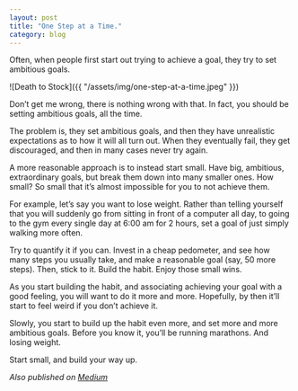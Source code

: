 ```yaml
---
layout: post
title: "One Step at a Time."
category: blog
---
```


Often, when people first start out trying to achieve a goal, they try to set ambitious goals.

![Death to Stock]({{ "/assets/img/one-step-at-a-time.jpeg" }})

Don’t get me wrong, there is nothing wrong with that. In fact, you should be setting ambitious goals, all the time.

The problem is, they set ambitious goals, and then they have unrealistic expectations as to how it will all turn out. When they eventually fail, they get discouraged, and then in many cases never try again.

A more reasonable approach is to instead start small. Have big, ambitious, extraordinary goals, but break them down into many smaller ones. How small? So small that it’s almost impossible for you to not achieve them.

For example, let’s say you want to lose weight. Rather than telling yourself that you will suddenly go from sitting in front of a computer all day, to going to the gym every single day at 6:00 am for 2 hours, set a goal of just simply walking more often.

Try to quantify it if you can. Invest in a cheap pedometer, and see how many steps you usually take, and make a reasonable goal (say, 50 more steps). Then, stick to it. Build the habit. Enjoy those small wins.

As you start building the habit, and associating achieving your goal with a good feeling, you will want to do it more and more. Hopefully, by then it’ll start to feel weird if you don’t achieve it.

Slowly, you start to build up the habit even more, and set more and more ambitious goals. Before you know it, you’ll be running marathons. And losing weight.

Start small, and build your way up.

*Also published on [Medium](https://medium.com/@LeNPaul/one-step-at-a-time-83b1d0a1cc87)*
